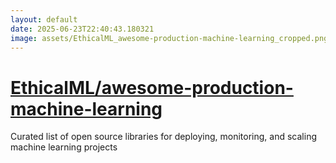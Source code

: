 ```yaml
---
layout: default
date: 2025-06-23T22:40:43.180321
image: assets/EthicalML_awesome-production-machine-learning_cropped.png
---
```


# [EthicalML/awesome-production-machine-learning](https://github.com/EthicalML/awesome-production-machine-learning)

Curated list of open source libraries for deploying, monitoring, and scaling machine learning projects
